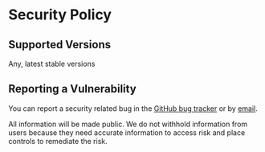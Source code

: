 # Security Policy

## Supported Versions

Any, latest stable versions

## Reporting a Vulnerability

You can report a security related bug in the [GitHub bug tracker](https://github.com/kas-elvirov/nemathode/issues) or by [email](kas.elvirov@gmail.com).

All information will be made public. We do not withhold information from users because they need accurate information to access risk and place controls to remediate the risk.
